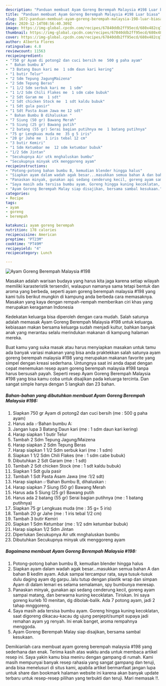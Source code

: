 ```yaml
---
description: "Panduan membuat Ayam Goreng Berempah Malaysia #198 Luar biasa"
title: "Panduan membuat Ayam Goreng Berempah Malaysia #198 Luar biasa"
slug: 1672-panduan-membuat-ayam-goreng-berempah-malaysia-198-luar-biasa
date: 2020-12-14T08:56:40.309Z
image: https://img-global.cpcdn.com/recipes/67840ddb2ff95ecd/680x482cq70/ayam-goreng-berempah-malaysia-198-foto-resep-utama.jpg
thumbnail: https://img-global.cpcdn.com/recipes/67840ddb2ff95ecd/680x482cq70/ayam-goreng-berempah-malaysia-198-foto-resep-utama.jpg
cover: https://img-global.cpcdn.com/recipes/67840ddb2ff95ecd/680x482cq70/ayam-goreng-berempah-malaysia-198-foto-resep-utama.jpg
author: Alberta Flores
ratingvalue: 4.8
reviewcount: 11563
recipeingredient:
- "750 gr Ayam di potong2 dan cuci bersih me  500 g paha ayam"
- " Bahan bumbu A"
- "3 Batang Daun kari me  1 sdm daun kari kering"
- "1 butir Telur"
- "2 Sdm Tepung JagungMaizena"
- "2 Sdm Tepung Beras"
- "1 1/2 Sdm serbuk kari me  1 sdm"
- "1 1/2 Sdm Chili Flakes me  1 sdm cabe bubuk"
- "2 Sdt Garam me  1 sdt"
- "2 Sdt chicken Stock me  1 sdt kaldu bubuk"
- "1 Sdt gula pasir"
- "1 Sdt Pasta Asam Jawa me 12 sdt"
- " Bahan Bumbu B dihaluskan "
- "7 Siung (50 gr) Bawang Merah"
- "5 Siung (25 gr) Bawang putih"
- "2 batang (55 gr) Serai bagian putihnya me  1 batang putihnya"
- "75 gr Lengkuas muda me  35 g 5 iris"
- "20 gr Jahe me  1 iris tebal 12 cm"
- "3 butir Kemiri"
- "1 Sdm Ketumbar me  12 sdm ketumbar bubuk"
- "1/2 Sdm Jintan"
- "Secukupnya Air utk mnghaluskan bumbu"
- "Secukupnya minyak utk menggoreng ayam"
recipeinstructions:
- "Potong-potong bahan bumbu B, kemudian blender hingga halus"
- "Siapkan ayam dalam wadah agak besar...masukkan semua bahan A dan bahan B kedlm ayam. Aduk sampai tercampur rata, saya tusuk-tusuk dulu daging ayam dg garpu..lalu tutup dengan plastik wrap dan simpan Ayam di dalam lemari es selama semalaman, spy bumbunya meresap."
- "Panaskan minyak, gunakan api sedang cenderung kecil, goreng ayam sampai matang, dan berwarna kuning kecoklatan. Tiriskan. Ini saya goreng kurleb 10 menitan, dg dibolak-balik. Ada 7 potong ayam, jadi 2 tahap mnggoreng."
- "Saya masih ada tersisa bumbu ayam. Goreng hingga kuning kecoklatan, saat digoreng dikacau-kacau dg ujung penjepit/sumpit supaya jadi remahan ayam yg renyah. Ini enak banget, aroma rempahnya menggoda."
- "Ayam Goreng Berempah Malay siap disajikan, bersama sambal kesukaan."
categories:
- Recipe
tags:
- ayam
- goreng
- berempah

katakunci: ayam goreng berempah 
nutrition: 178 calories
recipecuisine: American
preptime: "PT23M"
cooktime: "PT49M"
recipeyield: "4"
recipecategory: Lunch

---
```



![Ayam Goreng Berempah Malaysia #198](https://img-global.cpcdn.com/recipes/67840ddb2ff95ecd/680x482cq70/ayam-goreng-berempah-malaysia-198-foto-resep-utama.jpg)

Masakan adalah warisan budaya yang harus kita jaga karena setiap wilayah memiliki karasteristik tersendiri, walaupun namanya sama tetapi bentuk dan aroma yang berbeda, seperti ayam goreng berempah malaysia #198 yang kami tulis berikut mungkin di kampung anda berbeda cara memasaknya. Masakan yang kaya dengan rempah-rempah memberikan ciri khas yang merupakan keragaman Indonesia



Kedekatan keluarga bisa diperoleh dengan cara mudah. Salah satunya adalah memasak Ayam Goreng Berempah Malaysia #198 untuk keluarga. kebiasaan makan bersama keluarga sudah menjadi kultur, bahkan banyak anak yang merantau selalu merindukan makanan di kampung halaman mereka.

Buat kamu yang suka masak atau harus menyiapkan masakan untuk tamu ada banyak variasi makanan yang bisa anda praktekkan salah satunya ayam goreng berempah malaysia #198 yang merupakan makanan favorite yang simpel dengan kreasi sederhana. Untungnya saat ini anda dapat dengan cepat menemukan resep ayam goreng berempah malaysia #198 tanpa harus bersusah payah.
Seperti resep Ayam Goreng Berempah Malaysia #198 yang bisa kamu coba untuk disajikan pada keluarga tercinta. Dan sangat simple hanya dengan 5 langkah dan 23 bahan.


<!--inarticleads1-->

##### Bahan-bahan yang dibutuhkan membuat Ayam Goreng Berempah Malaysia #198:

1. Siapkan 750 gr Ayam di potong2 dan cuci bersih (me : 500 g paha ayam)
1. Harus ada  ✅Bahan bumbu A:
1. Jangan lupa 3 Batang Daun kari (me : 1 sdm daun kari kering)
1. Harap siapkan 1 butir Telur
1. Tambah 2 Sdm Tepung Jagung/Maizena
1. Harap siapkan 2 Sdm Tepung Beras
1. Harap siapkan 1 1/2 Sdm serbuk kari (me : 1 sdm)
1. Siapkan 1 1/2 Sdm Chili Flakes (me : 1 sdm cabe bubuk)
1. Dibutuhkan 2 Sdt Garam (me : 1 sdt)
1. Tambah 2 Sdt chicken Stock (me : 1 sdt kaldu bubuk)
1. Siapkan 1 Sdt gula pasir
1. Tambah 1 Sdt Pasta Asam Jawa (me :1/2 sdt)
1. Harap siapkan  ✅Bahan Bumbu B, dihaluskan :
1. Harap siapkan 7 Siung (50 gr) Bawang Merah
1. Harus ada 5 Siung (25 gr) Bawang putih
1. Harus ada 2 batang (55 gr) Serai bagian putihnya (me : 1 batang putihnya)
1. Siapkan 75 gr Lengkuas muda (me : 35 g= 5 iris)
1. Tambah 20 gr Jahe (me : 1 iris tebal 1/2 cm)
1. Tambah 3 butir Kemiri
1. Siapkan 1 Sdm Ketumbar (me : 1/2 sdm ketumbar bubuk)
1. Harap siapkan 1/2 Sdm Jintan
1. Diperlukan Secukupnya Air utk mnghaluskan bumbu
1. Dibutuhkan Secukupnya minyak utk menggoreng ayam




<!--inarticleads2-->

##### Bagaimana membuat  Ayam Goreng Berempah Malaysia #198:

1. Potong-potong bahan bumbu B, kemudian blender hingga halus
1. Siapkan ayam dalam wadah agak besar...masukkan semua bahan A dan bahan B kedlm ayam. Aduk sampai tercampur rata, saya tusuk-tusuk dulu daging ayam dg garpu..lalu tutup dengan plastik wrap dan simpan Ayam di dalam lemari es selama semalaman, spy bumbunya meresap.
1. Panaskan minyak, gunakan api sedang cenderung kecil, goreng ayam sampai matang, dan berwarna kuning kecoklatan. Tiriskan. Ini saya goreng kurleb 10 menitan, dg dibolak-balik. Ada 7 potong ayam, jadi 2 tahap mnggoreng.
1. Saya masih ada tersisa bumbu ayam. Goreng hingga kuning kecoklatan, saat digoreng dikacau-kacau dg ujung penjepit/sumpit supaya jadi remahan ayam yg renyah. Ini enak banget, aroma rempahnya menggoda.
1. Ayam Goreng Berempah Malay siap disajikan, bersama sambal kesukaan.




Demikianlah cara membuat ayam goreng berempah malaysia #198 yang sederhana dan enak. Terima kasih atas waktu anda untuk membaca artikel resep ini. Saya yakin kamu bisa meniru dengan gampang di rumah. Kami masih mempunyai banyak resep rahasia yang sangat gampang dan teruji, anda bisa menelusuri di situs kami, apabila artikel bermanfaat jangan lupa untuk share dan bookmark halaman website ini karena akan banyak update terbaru untuk resep-resep pilihan yang terbukti dan teruji. Mari memasak !!. 
